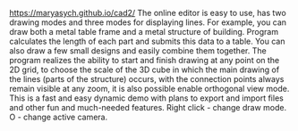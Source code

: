 https://maryasych.github.io/cad2/
The online editor is easy to use, has two drawing modes and three modes for displaying lines. For example, you can draw both a metal table frame and a metal structure of building. Program calculates the length of each part and submits this data to a table. You can also draw a few small designs and easily combine them together. The program realizes the ability to start and finish drawing at any point on the 2D grid, to choose the scale of the 3D cube in which the main drawing of the lines (parts of the structure) occurs, with the connection points always remain visible at any zoom, it is also possible enable orthogonal view mode. 
This is a fast and easy dynamic demo with plans to export and import files and other fun and much-needed features. 
Right click - change draw mode.
O - change active camera.
